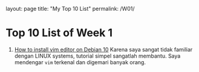 layout: page
title: "My Top 10 List"
permalink: /W01/

# Top 10 List of Week 1

1. [How to install vim editor on Debian 10](https://vitux.com/how-to-install-vim-editor-on-debian/)
   Karena saya sangat tidak familiar dengan LINUX systems, tutorial simpel sangatlah membantu. Saya mendengar `vim` terkenal dan digemari banyak orang.

